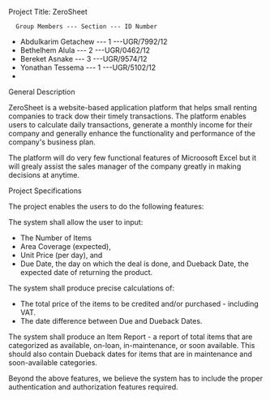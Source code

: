 Project Title: ZeroSheet

      Group Members --- Section --- ID Number
- Abdulkarim Getachew --- 1 ---UGR/7992/12
- Bethelhem Alula --- 2 ---UGR/0462/12
- Bereket Asnake --- 3 ---UGR/9574/12
- Yonathan Tessema --- 1 ---UGR/5102/12
- 


General Description

ZeroSheet is a website-based application platform that helps small renting companies to track dow their timely transactions. The platform enables users to calculate daily transactions, generate a monthly income for their company and generally enhance the functionality and performance of the company's business plan.

The platform will do very few functional features of Microosoft Excel but it will grealy assist the sales manager of the company greatly in making decisions at anytime. 

Project Specifications

The project enables the users to do the following features:

The system shall allow the user to input:
- The Number of Items
- Area Coverage (expected),
- Unit Price (per day), and
- Due Date, the day on which the deal is done, and Dueback Date, the expected date of returning the product.

The system shall produce precise calculations of:
- The total price of the items to be credited and/or purchased - including VAT.
- The date difference between Due and Dueback Dates.

The system shall produce an Item Report - a report of total items that are categorized as available, on-loan, in-maintenance, or soon available. This should also contain Dueback dates for items that are in maintenance and soon-available categories.

Beyond the above features, we believe the system has to include the proper authentication and authorization features required.

